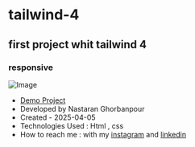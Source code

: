 # tailwind-4
## first project whit tailwind 4
### responsive
![Image](https://github.com/user-attachments/assets/5a42d878-2e5c-43eb-8f81-04cc7183847f)
 
- [Demo Project](https://nastaranghorbanpour.github.io/slider-menu/)
- Developed by Nastaran Ghorbanpour
- Created - 2025-04-05
- Technologies Used : Html , css 
- How to reach me : with my 
[instagram](https://www.instagram.com/nestacode.lab/) and 
[linkedin](https://www.linkedin.com/in/nastaran-ghorbanpour-027a7b349/)

